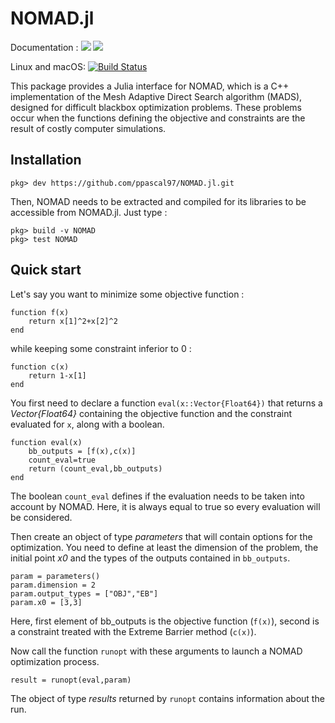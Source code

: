 # NOMAD.jl

Documentation :
[![](https://img.shields.io/badge/docs-stable-blue.svg)](https://ppascal97.github.io/NOMAD.jl/stable)
[![](https://img.shields.io/badge/docs-dev-blue.svg)](https://ppascal97.github.io/NOMAD.jl/dev)

Linux and macOS: [![Build Status](https://travis-ci.org/ppascal97/NOMAD.jl.svg?branch=master)](https://travis-ci.org/ppascal97/NOMAD.jl)

This package provides a Julia interface for NOMAD, which is a C++ implementation of the Mesh Adaptive Direct Search algorithm (MADS), designed for difficult blackbox optimization problems. These problems occur when the functions defining the objective and constraints are the result of costly computer simulations.

## Installation

    pkg> dev https://github.com/ppascal97/NOMAD.jl.git

Then, NOMAD needs to be extracted and compiled for its libraries to be accessible from NOMAD.jl. Just type :

    pkg> build -v NOMAD
    pkg> test NOMAD


## Quick start

Let's say you want to minimize some objective function :

    function f(x)
        return x[1]^2+x[2]^2
    end

while keeping some constraint inferior to 0 :

    function c(x)
        return 1-x[1]
    end

You first need to declare a function `eval(x::Vector{Float64})` that returns a *Vector{Float64}* containing the objective function and the constraint evaluated for `x`, along with a boolean.

    function eval(x)
        bb_outputs = [f(x),c(x)]
        count_eval=true
        return (count_eval,bb_outputs)
    end

The boolean `count_eval` defines if the evaluation needs to be taken into account by NOMAD. Here, it is always equal to true so every evaluation will be considered.

Then create an object of type *parameters* that will contain options for the optimization. You need to define at least the dimension of the problem, the initial point *x0* and the types of the outputs contained in `bb_outputs`.

    param = parameters()
    param.dimension = 2
    param.output_types = ["OBJ","EB"]
    param.x0 = [3,3]

Here, first element of bb_outputs is the objective function (`f(x)`), second is a constraint treated with the Extreme Barrier method (`c(x)`).

Now call the function `runopt` with these arguments to launch a NOMAD optimization process.

    result = runopt(eval,param)

The object of type *results* returned by `runopt` contains information about the run.
